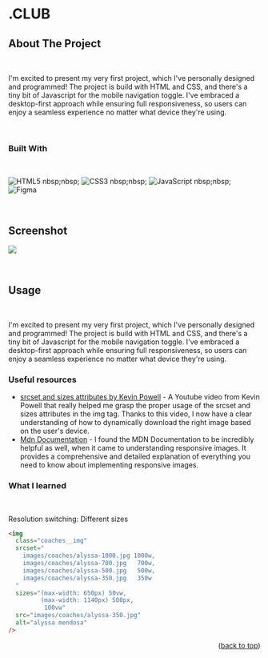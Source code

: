 <a name="readme-top"></a>

# .CLUB

## About The Project
<br/>


I'm excited to present my very first project, which I've personally designed and programmed! The project is build with HTML and CSS, and there's a tiny bit of Javascript for the mobile navigation toggle. I've embraced a desktop-first approach while ensuring full responsiveness, so users can enjoy a seamless experience no matter what device they're using.

<br/>

### Built With

<br/>

![HTML5](https://img.shields.io/badge/html5-%23E34F26.svg?style=for-the-badge&logo=html5&logoColor=white) nbsp;nbsp;
![CSS3](https://img.shields.io/badge/css3-%231572B6.svg?style=for-the-badge&logo=css3&logoColor=white) nbsp;nbsp;
![JavaScript](https://img.shields.io/badge/javascript-%23323330.svg?style=for-the-badge&logo=javascript&logoColor=%23F7DF1E) nbsp;nbsp;
![Figma](https://img.shields.io/badge/figma-%23F24E1E.svg?style=for-the-badge&logo=figma&logoColor=white)

<br/>


## Screenshot

![](screenshot.png)


<br/>

<!-- USAGE EXAMPLES -->

## Usage

<br/>

<p>
    I'm excited to present my very first project, which I've personally designed and programmed! The project is build with HTML and CSS, and there's a tiny bit of Javascript for the mobile navigation toggle. I've embraced a desktop-first approach while ensuring full responsiveness, so users can enjoy a seamless experience no matter what device they're using.
</p>

### Useful resources

- [srcset and sizes attributes by Kevin Powell](https://www.youtube.com/watch?v=2QYpkrX2N48) - A Youtube video from Kevin Powell that really helped me grasp the proper usage of the srcset and sizes attributes in the img tag. Thanks to this video, I now have a clear understanding of how to dynamically download the right image based on the user's device.
- [Mdn Documentation](https://developer.mozilla.org/en-US/docs/Learn/HTML/Multimedia_and_embedding/Responsive_images) - I found the MDN Documentation to be incredibly helpful as well, when it came to understanding responsive images. It provides a comprehensive and detailed explanation of everything you need to know about implementing responsive images.

### What I learned

<br>

<p>Resolution switching: Different sizes</p>

```html
<img
  class="coaches__img"
  srcset="
    images/coaches/alyssa-1000.jpg 1000w,
    images/coaches/alyssa-700.jpg   700w,
    images/coaches/alyssa-500.jpg   500w,
    images/coaches/alyssa-350.jpg   350w
  "
  sizes="(max-width: 650px) 50vw,
         (max-width: 1140px) 500px,
          100vw"
  src="images/coaches/alyssa-350.jpg"
  alt="alyssa mendosa"
/>
```

<p align="right">(<a href="#readme-top">back to top</a>)</p>
